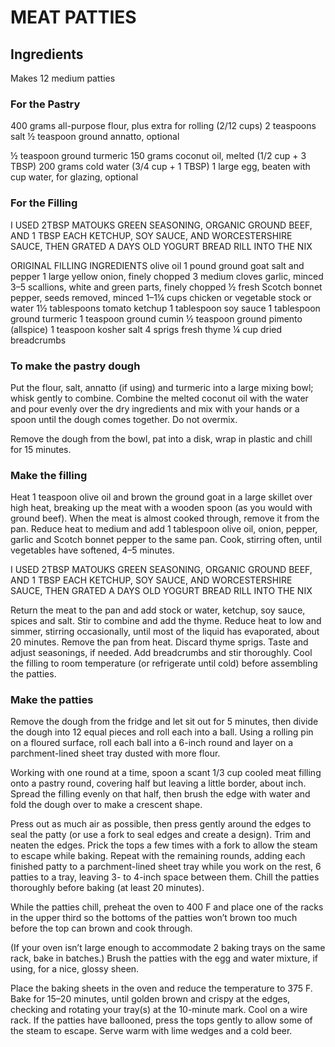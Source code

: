 <H1>MEAT PATTIES</H1>

<H2>Ingredients</H2>
Makes 12 medium patties

<h3>For the Pastry</h3>
400 grams all-purpose flour, plus extra for rolling (2/12 cups)
2 teaspoons salt 
½ teaspoon ground annatto, optional 

½ teaspoon ground turmeric 
150 grams coconut oil, melted (1/2 cup + 3 TBSP)
200 grams cold water (3/4 cup + 1 TBSP)
1 large egg, beaten with cup water, for glazing, optional 

<h3>For the Filling </h3>
I USED 2TBSP MATOUKS GREEN SEASONING, ORGANIC GROUND BEEF, AND 1 TBSP EACH KETCHUP, SOY SAUCE, AND WORCESTERSHIRE SAUCE, THEN GRATED A DAYS OLD YOGURT BREAD RILL INTO THE NIX

ORIGINAL FILLING INGREDIENTS
olive oil 
1 pound ground goat 
salt and pepper 
1 large yellow onion, finely chopped 
3 medium cloves garlic, minced 
3–5 scallions, white and green parts, finely chopped 
½ fresh Scotch bonnet pepper, seeds removed, minced 
1–1¼ cups chicken or vegetable stock or water 
1½ tablespoons tomato ketchup 
1 tablespoon soy sauce 
1 tablespoon ground turmeric 
1 teaspoon ground cumin 
½ teaspoon ground pimento (allspice) 
1 teaspoon kosher salt 
4 sprigs fresh thyme 
¼ cup dried breadcrumbs

<h3>To make the pastry dough</h3>

Put the flour, salt, annatto (if using) and turmeric into a large mixing bowl; whisk gently to combine. Combine the melted coconut oil with the water and pour evenly over the dry ingredients and mix with your hands or a spoon until the dough comes together. Do not overmix. 

Remove the dough from the bowl, pat into a disk, wrap in plastic and chill for 15 minutes. 

<h3>Make the filling</h3>
Heat 1 teaspoon olive oil and brown the ground goat in a large skillet over high heat, breaking up the meat with a wooden spoon (as you would with ground beef). When the meat is almost cooked through, remove it from the pan. Reduce heat to medium and add 1 tablespoon olive oil, onion, pepper, garlic and Scotch bonnet pepper to the same pan. Cook, stirring often, until vegetables have softened, 4–5 minutes. 

I USED 2TBSP MATOUKS GREEN SEASONING, ORGANIC GROUND BEEF, AND 1 TBSP EACH KETCHUP, SOY SAUCE, AND WORCESTERSHIRE SAUCE, THEN GRATED A DAYS OLD YOGURT BREAD RILL INTO THE NIX

Return the meat to the pan and add stock or water, ketchup, soy sauce, spices and salt. Stir to combine and add the thyme. Reduce heat to low and simmer, stirring occasionally, until most of the liquid has evaporated, about 20 minutes. Remove the pan from heat. Discard thyme sprigs. Taste and adjust seasonings, if needed. Add breadcrumbs and stir thoroughly. Cool the filling to room temperature (or refrigerate until cold) before assembling the patties. 


<H3>Make the patties</H3>
Remove the dough from the fridge and let sit out for 5 minutes, then divide the dough into 12 equal pieces and roll each into a ball. Using a rolling pin on a floured surface, roll each ball into a 6-inch round and layer on a parchment-lined sheet tray dusted with more flour. 

Working with one round at a time, spoon a scant 1/3 cup cooled meat filling onto a pastry round, covering half but leaving a little border, about inch. Spread the filling evenly on that half, then brush the edge with water and fold the dough over to make a crescent shape.

Press out as much air as possible, then press gently around the edges to seal the patty (or use a fork to seal edges and create a design). Trim and neaten the edges. Prick the tops a few times with a fork to allow the steam to escape while baking. Repeat with the remaining rounds, adding each finished patty to a parchment-lined sheet tray while you work on the rest, 6 patties to a tray, leaving 3- to 4-inch space between them. Chill the patties thoroughly before baking (at least 20 minutes). 

While the patties chill, preheat the oven to 400 F and place one of the racks in the upper third so the bottoms of the patties won’t brown too much before the top can brown and cook through. 

(If your oven isn’t large enough to accommodate 2 baking trays on the same rack, bake in batches.) Brush the patties with the egg and water mixture, if using, for a nice, glossy sheen. 

Place the baking sheets in the oven and reduce the temperature to 375 F. Bake for 15–20 minutes, until golden brown and crispy at the edges, checking and rotating your tray(s) at the 10-minute mark. Cool on a wire rack. If the patties have ballooned, press the tops gently to allow some of the steam to escape. Serve warm with lime wedges and a cold beer.
